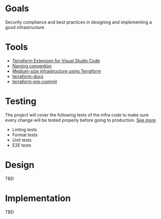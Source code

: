 # Goals

Security compliance and best practices in designing and implementing a good infrastructure.

# Tools

- [Terraform Extension for Visual Studio Code](https://marketplace.visualstudio.com/items?itemName=HashiCorp.terraform)
- [Naming convention](https://www.terraform-best-practices.com/naming)
- [Medium-size infrastructure using Terraform](https://github.com/antonbabenko/terraform-best-practices/tree/master/examples/medium-terraform)
- [terraform-docs](https://github.com/terraform-docs/terraform-docs)
- [terraform-pre-commit](https://github.com/antonbabenko/pre-commit-terraform)

# Testing

The project will cover the following tests of the infra code to make sure every change will be tested properly before going to production.
[See more](https://www.hashicorp.com/blog/testing-hashicorp-terraform)

- Linting tests
- Format tests
- Unit tests
- E2E tests

# Design

TBD

# Implementation

TBD
